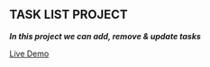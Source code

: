 ## TASK LIST PROJECT

**_In this project we can add, remove & update tasks_**

[Live Demo](https://glistening-fairy-e3bae7.netlify.app/)
